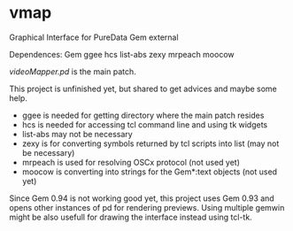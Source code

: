 # vmap
Graphical Interface for PureData Gem external

Dependences: Gem ggee hcs list-abs zexy mrpeach moocow

_videoMapper.pd_ is the main patch.
 
This project is unfinished yet, but shared to get advices and maybe some help.

- ggee is needed for getting directory where the main patch resides
- hcs is needed for accessing tcl command line and using tk widgets
- list-abs may not be necessary
- zexy is for converting symbols returned by tcl scripts into list (may not be necessary)
- mrpeach is used for resolving OSCx protocol (not used yet)
- moocow is converting into strings for the Gem*:text objects (not used yet)

Since Gem 0.94 is not working good yet, this project uses Gem 0.93 and opens other instances of pd for rendering previews.
Using multiple gemwin might be also usefull for drawing the interface instead using tcl-tk.
